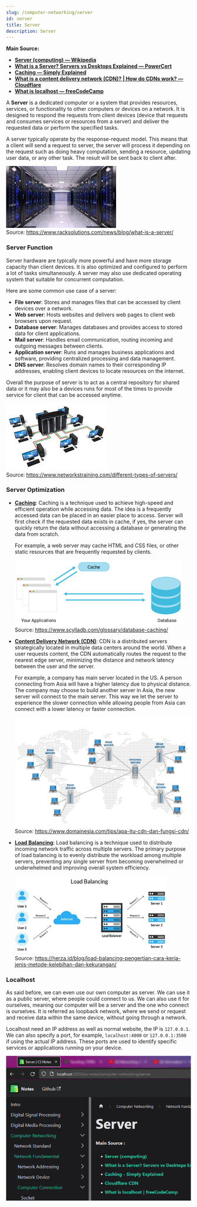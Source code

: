 ```yaml
---
slug: /computer-networking/server
id: server
title: Server
description: Server
---
```


**Main Source:**

- **[Server (computing) — Wikipedia](<https://en.wikipedia.org/wiki/Server_(computing)>)**
- **[What is a Server? Servers vs Desktops Explained — PowerCert](https://youtu.be/UjCDWCeHCzY?si=BsG1UnE7fWlNjpZx)**
- **[Caching — Simply Explained](https://youtu.be/6FyXURRVmR0?si=xPJK4Vr46tW55wOa)**
- **[What is a content delivery network (CDN)? | How do CDNs work? — Cloudflare](https://www.cloudflare.com/learning/cdn/what-is-a-cdn/)**
- **[What is localhost — freeCodeCamp](https://www.freecodecamp.org/news/what-is-localhost/)**

A **Server** is a dedicated computer or a system that provides resources, services, or functionality to other computers or devices on a network. It is designed to respond the requests from client devices (device that requests and consumes services or resources from a server) and deliver the requested data or perform the specified tasks.

A server typically operate by the response-request model. This means that a client will send a request to server, the server will process it depending on the request such as doing heavy computation, sending a resource, updating user data, or any other task. The result will be sent back to client after.

![A large server](./server.jpeg)  
Source: https://www.racksolutions.com/news/blog/what-is-a-server/

### Server Function

Server hardware are typically more powerful and have more storage capacity than client devices. It is also optimized and configured to perform a lot of tasks simultaneously. A server may also use dedicated operating system that suitable for concurrent computation.

Here are some common use case of a server:

- **File server**: Stores and manages files that can be accessed by client devices over a network.
- **Web server**: Hosts websites and delivers web pages to client web browsers upon request.
- **Database server**: Manages databases and provides access to stored data for client applications.
- **Mail server**: Handles email communication, routing incoming and outgoing messages between clients.
- **Application server**: Runs and manages business applications and software, providing centralized processing and data management.
- **DNS server**: Resolves domain names to their corresponding IP addresses, enabling client devices to locate resources on the internet.

Overall the purpose of server is to act as a central repository for shared data or it may also be a devices runs for most of the times to provide service for client that can be accessed anytime.

![Several computer connected to a centralized server](./server-2.jpeg)  
Source: https://www.networkstraining.com/different-types-of-servers/

### Server Optimization

- **[Caching](/computer-and-programming-fundamentals/caching)**: Caching is a technique used to achieve high-speed and efficient operation while accessing data. The idea is a frequently accessed data can be placed in an easier place to access. Server will first check if the requested data exists in cache, if yes, the server can quickly return the data without accessing a database or generating the data from scratch.

  For example, a web server may cache HTML and CSS files, or other static resources that are frequently requested by clients.

  ![An illustration that shows cache being closer than database](./caching.png)  
   Source: https://www.scylladb.com/glossary/database-caching/

- **[Content Delivery Network (CDN)](/software-engineering/system-design#cdn)**: CDN is a distributed servers strategically located in multiple data centers around the world. When a user requests content, the CDN automatically routes the request to the nearest edge server, minimizing the distance and network latency between the user and the server.

  For example, a company has main server located in the US. A person connecting from Asia will have a higher latency due to physical distance. The company may choose to build another server in Asia, the new server will connect to the main server. This way we let the server to experience the slower connection while allowing people from Asia can connect with a lower latency or faster connection.

  ![Server distributed around the world making device able to connect to a closer place](./cdn.png)  
  Source: https://www.domainesia.com/tips/apa-itu-cdn-dan-fungsi-cdn/

- **[Load Balancing](/software-engineering/system-design#load-balancer)**: Load balancing is a technique used to distribute incoming network traffic across multiple servers. The primary purpose of load balancing is to evenly distribute the workload among multiple servers, preventing any single server from becoming overwhelmed or underwhelmed and improving overall system efficiency.

  ![3 user requests are handled by 3 server](./load-balancing.png)  
   Source: https://herza.id/blog/load-balancing-pengertian-cara-kerja-jenis-metode-kelebihan-dan-kekurangan/

### Localhost

As said before, we can even use our own computer as server. We can use it as a public server, where people could connect to us. We can also use it for ourselves, meaning our computer will be a server and the one who connect is ourselves. It is referred as loopback network, where we send or request and receive data within the same device, without going through a network.

Localhost need an IP address as well as normal website, the IP is `127.0.0.1`. We can also specify a port, for example, `localhost:4000` or `127.0.0.1:3500` if using the actual IP address. These ports are used to identify specific services or applications running on your device.

![Example of localhost that shows this cs notes website](./localhost-example.png)
